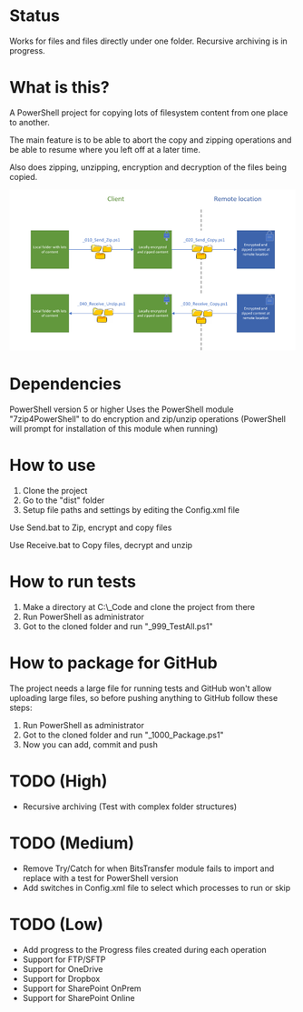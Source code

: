 # Status
Works for files and files directly under one folder. Recursive archiving is in progress.

# What is this?
A PowerShell project for copying lots of filesystem content from one place to another.

The main feature is to be able to abort the copy and zipping operations and be able to resume where you left off at a later time.

Also does zipping, unzipping, encryption and decryption of the files being copied.

![Sketch](/_Docs/Sketch.png?raw=true "Sketch")

# Dependencies
PowerShell version 5 or higher
Uses the PowerShell module "7zip4PowerShell" to do encryption and zip/unzip operations (PowerShell will prompt for installation of this module when running)

# How to use
1. Clone the project
2. Go to the "dist" folder
3. Setup file paths and settings by editing the Config.xml file

Use Send.bat to Zip, encrypt and copy files

Use Receive.bat to Copy files, decrypt and unzip

# How to run tests
1. Make a directory at C:\\_Code and clone the project from there
2. Run PowerShell as administrator
3. Got to the cloned folder and run "_999_TestAll.ps1"

# How to package for GitHub
The project needs a large file for running tests and GitHub won't allow uploading large files, so before pushing anything to GitHub follow these steps:
1. Run PowerShell as administrator
2. Got to the cloned folder and run "_1000_Package.ps1"
3. Now you can add, commit and push

# TODO (High)
- Recursive archiving (Test with complex folder structures)

# TODO (Medium)
- Remove Try/Catch for when BitsTransfer module fails to import and replace with a test for PowerShell version
- Add switches in Config.xml file to select which processes to run or skip

# TODO (Low)
- Add progress to the Progress files created during each operation
- Support for FTP/SFTP
- Support for OneDrive
- Support for Dropbox
- Support for SharePoint OnPrem
- Support for SharePoint Online
